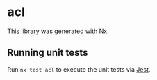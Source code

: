 # acl

This library was generated with [Nx](https://nx.dev).

## Running unit tests

Run `nx test acl` to execute the unit tests via [Jest](https://jestjs.io).
